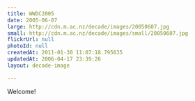 ```yaml
---
title: WWDC2005
date: 2005-06-07
large: http://cdn.m.ac.nz/decade/images/20050607.jpg
small: http://cdn.m.ac.nz/decade/images/small/20050607.jpg
flickrUrl: null
photoId: null
createdAt: 2011-01-30 11:07:18.795635
updatedAt: 2006-04-17 23:39:26
layout: decade-image

---
```

Welcome!
